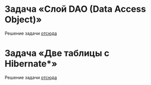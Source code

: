 # Задача «Слой DAO (Data Access Object)»

Решение задачи [отсюда](https://github.com/netology-code/jd-homeworks/blob/master/jdbc/task1/README.md)

# Задача «Две таблицы с Hibernate*»

Решение задачи [отсюда](https://github.com/netology-code/jd-homeworks/blob/master/hibernate/task2/README.md)